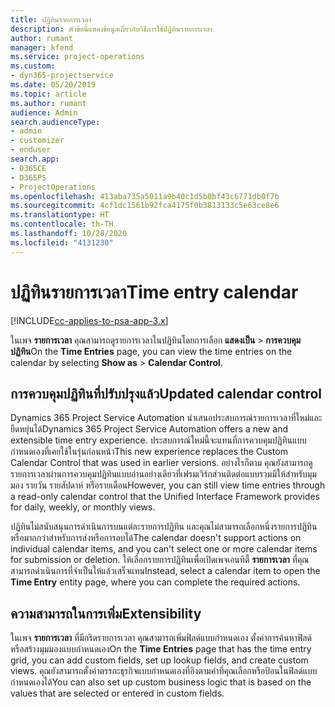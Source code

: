 ```yaml
---
title: ปฏิทินรายการเวลา
description: หัวข้อนี้แสดงข้อมูลเกี่ยวกับวิธีการใช้ปฏิทินรายการเวลา
author: rumant
manager: kfend
ms.service: project-operations
ms.custom:
- dyn365-projectservice
ms.date: 05/20/2019
ms.topic: article
ms.author: rumant
audience: Admin
search.audienceType:
- admin
- customizer
- enduser
search.app:
- D365CE
- D365PS
- ProjectOperations
ms.openlocfilehash: 413aba735a5011a9b40c1d5b0bf43c6771db0f7b
ms.sourcegitcommit: 4cf1dc1561b92fca4175f0b3813133c5e63ce8e6
ms.translationtype: HT
ms.contentlocale: th-TH
ms.lasthandoff: 10/28/2020
ms.locfileid: "4131230"
---
```

# <a name="time-entry-calendar"></a><span data-ttu-id="aa857-103">ปฏิทินรายการเวลา</span><span class="sxs-lookup"><span data-stu-id="aa857-103">Time entry calendar</span></span>

[!INCLUDE[cc-applies-to-psa-app-3.x](../includes/cc-applies-to-psa-app-3x.md)]

<span data-ttu-id="aa857-104">ในเพจ **รายการเวลา** คุณสามารถดูรายการเวลาในปฏิทินโดยการเลือก **แสดงเป็น** \> **การควบคุมปฏิทิน**</span><span class="sxs-lookup"><span data-stu-id="aa857-104">On the **Time Entries** page, you can view the time entries on the calendar by selecting **Show as** \> **Calendar Control**.</span></span>

## <a name="updated-calendar-control"></a><span data-ttu-id="aa857-105">การควบคุมปฏิทินที่ปรับปรุงแล้ว</span><span class="sxs-lookup"><span data-stu-id="aa857-105">Updated calendar control</span></span>

<span data-ttu-id="aa857-106">Dynamics 365 Project Service Automation นำเสนอประสบการณ์รายการเวลาที่ใหม่และยืดหยุ่นได้</span><span class="sxs-lookup"><span data-stu-id="aa857-106">Dynamics 365 Project Service Automation offers a new and extensible time entry experience.</span></span> <span data-ttu-id="aa857-107">ประสบการณ์ใหม่นี้จะแทนที่การควบคุมปฏิทินแบบกำหนดเองที่เคยใช้ในรุ่นก่อนหน้า</span><span class="sxs-lookup"><span data-stu-id="aa857-107">This new experience replaces the Custom Calendar Control that was used in earlier versions.</span></span> <span data-ttu-id="aa857-108">อย่างไรก็ตาม คุณยังสามารถดูรายการเวลาผ่านการควบคุมปฏิทินแบบอ่านอย่างเดียวที่เฟรมเวิร์กส่วนติดต่อแบบรวมมีให้สำหรับมุมมอง รายวัน รายสัปดาห์ หรือรายเดือน</span><span class="sxs-lookup"><span data-stu-id="aa857-108">However, you can still view time entries through a read-only calendar control that the Unified Interface Framework provides for daily, weekly, or monthly views.</span></span>

<span data-ttu-id="aa857-109">ปฏิทินไม่สนับสนุนการดำเนินการบนแต่ละรายการปฏิทิน และคุณไม่สามารถเลือกหนึ่งรายการปฏิทินหรือมากกว่าสำหรับการส่งหรือการลบได้</span><span class="sxs-lookup"><span data-stu-id="aa857-109">The calendar doesn't support actions on individual calendar items, and you can't select one or more calendar items for submission or deletion.</span></span> <span data-ttu-id="aa857-110">ให้เลือกรายการปฏิทินเพื่อเปิดเพจเอนทิตี้ **รายการเวลา** ที่คุณสามารถดำเนินการที่จำเป็นให้แล้วเสร็จแทน</span><span class="sxs-lookup"><span data-stu-id="aa857-110">Instead, select a calendar item to open the **Time Entry** entity page, where you can complete the required actions.</span></span>

## <a name="extensibility"></a><span data-ttu-id="aa857-111">ความสามารถในการเพิ่ม</span><span class="sxs-lookup"><span data-stu-id="aa857-111">Extensibility</span></span>

<span data-ttu-id="aa857-112">ในเพจ **รายการเวลา** ที่มีกริดรายการเวลา คุณสามารถเพิ่มฟิลด์แบบกำหนดเอง ตั้งค่าการค้นหาฟิลด์ หรือสร้างมุมมองแบบกำหนดเอง</span><span class="sxs-lookup"><span data-stu-id="aa857-112">On the **Time Entries** page that has the time entry grid, you can add custom fields, set up lookup fields, and create custom views.</span></span> <span data-ttu-id="aa857-113">คุณยังสามารถตั้งค่าตรรกะธุรกิจแบบกำหนดเองที่อิงตามค่าที่คุณเลือกหรือป้อนในฟิลด์แบบกำหนดเองได้</span><span class="sxs-lookup"><span data-stu-id="aa857-113">You can also set up custom business logic that is based on the values that are selected or entered in custom fields.</span></span>
